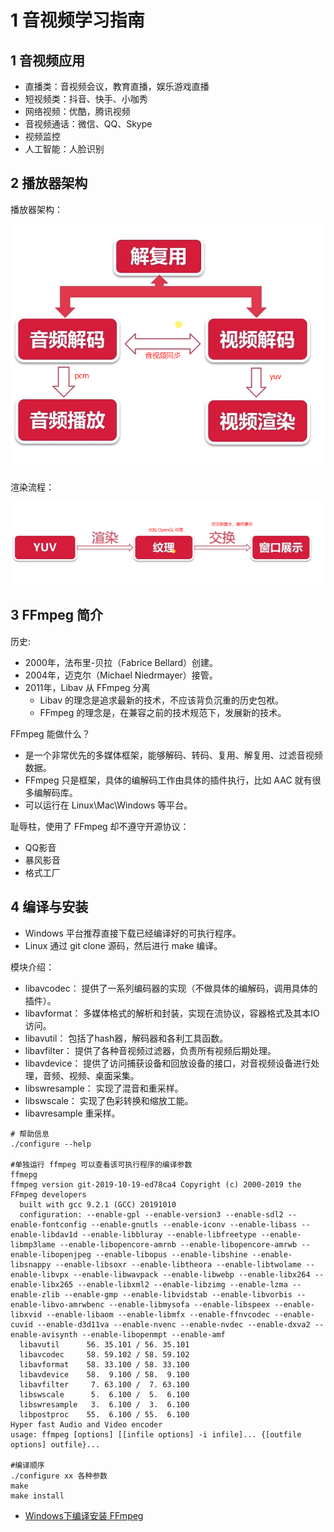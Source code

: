 # 1 音视频学习指南

## 1 音视频应用

- 直播类：音视频会议，教育直播，娱乐游戏直播
- 短视频类：抖音、快手、小咖秀
- 网络视频：优酷，腾讯视频
- 音视频通话：微信、QQ、Skype
- 视频监控
- 人工智能：人脸识别

## 2 播放器架构

播放器架构：

![](images/01-sound-video-sync.png)

渲染流程：

![](images/01-render-process.png)

## 3 FFmpeg 简介

历史:

- 2000年，法布里-贝拉（Fabrice Bellard）创建。
- 2004年，迈克尔（Michael Niedrmayer）接管。
- 2011年，Libav 从 FFmpeg 分离
  - Libav 的理念是追求最新的技术，不应该背负沉重的历史包袱。
  - FFmpeg 的理念是，在兼容之前的技术规范下，发展新的技术。

FFmpeg 能做什么？

- 是一个非常优先的多媒体框架，能够解码、转码、复用、解复用、过滤音视频数据。
- FFmpeg 只是框架，具体的编解码工作由具体的插件执行，比如 AAC 就有很多编解码库。
- 可以运行在 Linux\Mac\Windows 等平台。

耻辱柱，使用了 FFmpeg 却不遵守开源协议：

- QQ影音
- 暴风影音
- 格式工厂

## 4 编译与安装

- Windows 平台推荐直接下载已经编译好的可执行程序。
- Linux 通过 git clone 源码，然后进行 make 编译。

模块介绍：

- libavcodec： 提供了一系列编码器的实现（不做具体的编解码，调用具体的插件）。
- libavformat： 多媒体格式的解析和封装，实现在流协议，容器格式及其本IO访问。
- libavutil： 包括了hash器，解码器和各利工具函数。
- libavfilter： 提供了各种音视频过滤器，负责所有视频后期处理。
- libavdevice： 提供了访问捕获设备和回放设备的接口，对音视频设备进行处理，音频、视频、桌面采集。
- libswresample： 实现了混音和重采样。
- libswscale： 实现了色彩转换和缩放工能。
- libavresample 重采样。

```shell
# 帮助信息
./configure --help

#单独运行 ffmpeg 可以查看该可执行程序的编译参数
ffmepg
ffmpeg version git-2019-10-19-ed78ca4 Copyright (c) 2000-2019 the FFmpeg developers
  built with gcc 9.2.1 (GCC) 20191010
  configuration: --enable-gpl --enable-version3 --enable-sdl2 --enable-fontconfig --enable-gnutls --enable-iconv --enable-libass --enable-libdav1d --enable-libbluray --enable-libfreetype --enable-libmp3lame --enable-libopencore-amrnb --enable-libopencore-amrwb --enable-libopenjpeg --enable-libopus --enable-libshine --enable-libsnappy --enable-libsoxr --enable-libtheora --enable-libtwolame --enable-libvpx --enable-libwavpack --enable-libwebp --enable-libx264 --enable-libx265 --enable-libxml2 --enable-libzimg --enable-lzma --enable-zlib --enable-gmp --enable-libvidstab --enable-libvorbis --enable-libvo-amrwbenc --enable-libmysofa --enable-libspeex --enable-libxvid --enable-libaom --enable-libmfx --enable-ffnvcodec --enable-cuvid --enable-d3d11va --enable-nvenc --enable-nvdec --enable-dxva2 --enable-avisynth --enable-libopenmpt --enable-amf
  libavutil      56. 35.101 / 56. 35.101
  libavcodec     58. 59.102 / 58. 59.102
  libavformat    58. 33.100 / 58. 33.100
  libavdevice    58.  9.100 / 58.  9.100
  libavfilter     7. 63.100 /  7. 63.100
  libswscale      5.  6.100 /  5.  6.100
  libswresample   3.  6.100 /  3.  6.100
  libpostproc    55.  6.100 / 55.  6.100
Hyper fast Audio and Video encoder
usage: ffmpeg [options] [[infile options] -i infile]... {[outfile options] outfile}...

#编译顺序
./configure xx 各种参数
make
make install
```

- [Windows下编译安装 FFmpeg](https://www.imooc.com/article/247113)